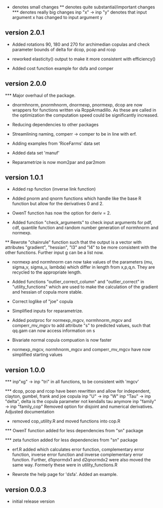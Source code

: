 *   denotes small changes
**  denotes quite substantial/important changes
*** denotes really big changes 
inp "x" -> inp "y" denotes that input argument x has changed to input argument y


## version 2.0.1
* Added rotations 90, 180 and 270 for archimedian copulas and check parameter bounds of delta for dcop, pcop and rcop

* reworked elasticity() output to make it more consistent with efficiency()

* Added cost function example for dsfa and comper

## version 2.0.0
*** Major overhaul of the package.

* dnormhnorm, pnormhnorm, dnormexp, pnormexp, dcop are now wrappers for functions written via RcppArmadillo.
As these are called in the optimization the computation speed could be significantly increased. 

* Reducing dependencies to other packages

* Streamlining naming, comperr -> comper to be in line with erf.

* Adding examples from 'RiceFarms' data set

* Added data set 'manuf'

* Reparametrize is now mom2par and par2mom

## version 1.0.1
* Added rsp function (inverse link function)

* Added pnorm and qnorm functions which handle like the base R function but allow for the derivatives 0 and 2.

* OwenT function has now the option for deriv = 2.

* Added function "check_arguments" to check input arguments for pdf, cdf, quantile function and random number generation of normhnorm and normexp.

** Rewrote "chainrule" function such that the output is a vector with attributes "gradient", "hessian", "l3" and "l4" to be more consistent with the other functions. Further input
   g can be a list now.

* normexp and normhnorm can now take values of the parameters (mu, sigma_v, sigma_u, lambda) which differ in length from x,p,q,n. They are recycled to the appropriate length.

* Added functions "outlier_correct_column" and "outlier_correct" in "utility_functions" which are used to make the calculation of the gradient and hessian of copula more stable.

* Correct loglike of "joe" copula

* Simplified inputs for reparametrize.

* Added postproc for normexp_mgcv, normhnorm_mgcv and comperr_mv_mgcv to add attribute "s" to predicted values, such that qq.gam can now access information on s

* Bivariate normal copula compuation is now faster

* normexp_mgcv, normhnorm_mgcv and comperr_mv_mgcv have now simplified starting values


## version 1.0.0
*** inp"xg" -> inp "tri" in all functions, to be consistent with 'mgcv'

*** dcop, pcop and rcop have been rewritten and allow for independent, clayton, gumbel, frank and joe copula
  inp "U" -> inp "W"
  inp "Tau" -> inp "delta", delta is the copula parameter not kendalls tau anymore
  inp "family" -> inp "family_cop"
  Removed option for disjoint and numerical derivatives.
  Adjusted documentation

* removed cop_utility.R and moved functions into cop.R

*** OwenT function added for less dependencies from "sn" package

*** zeta function added for less dependencies from "sn" package

* erf.R added which calculates error function, complementary error function, inverse error function and inverse complementary error function.
  Further, d1qnormdx1 and d2qnormdx2 were also moved the same way. Formerly these were in utility_functions.R

* Rewrote the help page for 'dsfa'. Added an example.

## version 0.0.3
* initial release version
